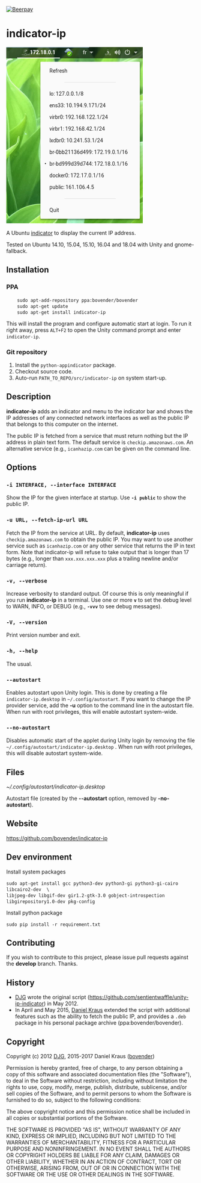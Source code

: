 [![Beerpay](https://beerpay.io/bovender/indicator-ip/badge.svg?style=flat-square)](https://beerpay.io/bovender/indicator-ip)
# indicator-ip

![indicator](src/indicator_ip/images/screenshot.png)

A Ubuntu [indicator](http://unity.ubuntu.com/projects/appindicators/)
to display the current IP address.

Tested on Ubuntu 14.10, 15.04, 15.10, 16.04 and 18.04 with Unity and gnome-fallback.


## Installation

### PPA

        sudo apt-add-repository ppa:bovender/bovender
        sudo apt-get update
        sudo apt-get install indicator-ip

This will install the program and configure automatic start at login. To
run it right away, press `ALT+F2` to open the Unity command prompt and
enter `indicator-ip`. 

### Git repository

  1. Install the `python-appindicator` package.
  2. Checkout source code.
  3. Auto-run `PATH_TO_REPO/src/indicator-ip` on system start-up.


## Description

**indicator-ip** adds an indicator and menu to the indicator bar and
shows the IP addresses of any connected network interfaces as well as
the public IP that belongs to this computer on the internet.

The public IP is fetched from a service that must return nothing but the
IP address in plain text form. The default service is
`checkip.amazonaws.com`. An alternative service (e.g., `icanhazip.com`
can be given on the command line.


## Options

### `-i INTERFACE, --interface INTERFACE`

Show the IP for the given interface at startup. Use **`-i public`** to
show the public IP.

### `-u URL, --fetch-ip-url URL`

Fetch the IP from the service at URL. By default, **indicator-ip** uses
`checkip.amazonaws.com` to obtain the public IP. You may want to use
another service such as `icanhazip.com` or any other service that
returns the IP in text form. Note that indicator-ip will refuse to take
output that is longer than 17 bytes (e.g., longer than `xxx.xxx.xxx.xxx`
plus a trailing newline and/or carriage return).

### `-v, --verbose`

Increase verbosity to standard output. Of course this is only meaningful
if you run **indicator-ip** in a terminal. Use one or more **`v`** to set
the debug level to WARN, INFO, or DEBUG (e.g., **`-vvv`** to see debug
messages).

### `-V, --version`

Print version number and exit.

### `-h, --help`

The usual.

### `--autostart`

Enables autostart upon Unity login. This is done by creating a file
`indicator-ip.desktop` in `~/.config/autostart`. If you want to change
the IP provider service, add the **-u** option to the command line in
the autostart file. When run with root privileges, this will enable 
autostart system-wide.

### `--no-autostart`

Disables automatic start of the applet during Unity login by removing
the file `~/.config/autostart/indicator-ip.desktop` . When run with root 
privileges, this will disable autostart system-wide.


## Files

*~/.config/autostart/indicator-ip.desktop*

Autostart file (created by the **--autostart** option, removed by
**-no-autostart**).
                

## Website

<https://github.com/bovender/indicator-ip>

## Dev environment

Install system packages
```
sudo apt-get install gcc python3-dev python3-gi python3-gi-cairo libcairo2-dev  \
libjpeg-dev libgif-dev gir1.2-gtk-3.0 gobject-introspection libgirepository1.0-dev pkg-config
```

Install python package
```
sudo pip install -r requirement.txt
```


## Contributing

If you wish to contribute to this project, please issue pull requests 
against the **develop** branch. Thanks.


## History

- [DJG](https://github.com/sentientwaffle) wrote the original script
  (https://github.com/sentientwaffle/unity-ip-indicator) in May 2012.
- In April and May 2015, [Daniel Kraus](https://github.com/bovender)
  extended the script with additional features such as the ability to
  fetch the public IP, and provides a `.deb` package in his personal
  package archive (ppa:bovender/bovender).


## Copyright

Copyright (c) 2012 [DJG](https://github.com/sentientwaffle),
2015-2017 Daniel Kraus ([bovender](https://github.com/bovender))

Permission is hereby granted, free of charge, to any person obtaining
a copy of this software and associated documentation files
(the "Software"), to deal in the Software without restriction, including
without limitation the rights to use, copy, modify, merge, publish,
distribute, sublicense, and/or sell copies of the Software, and to
permit persons to whom the Software is furnished to do so, subject
to the following conditions:

The above copyright notice and this permission notice shall be included
in all copies or substantial portions of the Software.

THE SOFTWARE IS PROVIDED "AS IS", WITHOUT WARRANTY OF ANY KIND, EXPRESS
OR IMPLIED, INCLUDING BUT NOT LIMITED TO THE WARRANTIES OF MERCHANTABILITY,
FITNESS FOR A PARTICULAR PURPOSE AND NONINFRINGEMENT. IN NO EVENT SHALL THE
AUTHORS OR COPYRIGHT HOLDERS BE LIABLE FOR ANY CLAIM, DAMAGES OR OTHER
LIABILITY, WHETHER IN AN ACTION OF CONTRACT, TORT OR OTHERWISE, ARISING
FROM, OUT OF OR IN CONNECTION WITH THE SOFTWARE OR THE USE OR OTHER
DEALINGS IN THE SOFTWARE.

<!-- vim: set tw=72: -->
